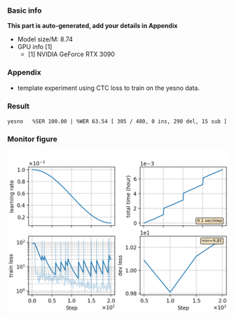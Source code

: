 ### Basic info

**This part is auto-generated, add your details in Appendix**

* Model size/M: 8.74
* GPU info \[1\]
  * \[1\] NVIDIA GeForce RTX 3090

### Appendix

* template experiment using CTC loss to train on the yesno data.

### Result
```
yesno   %SER 100.00 | %WER 63.54 [ 305 / 480, 0 ins, 290 del, 15 sub ]
```

### Monitor figure
![monitor](./monitor.png)
